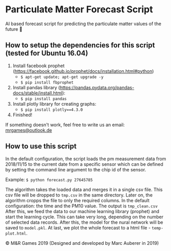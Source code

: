 # Particulate Matter Forecast Script
AI based forecast script for predicting the particulate matter values of the future 🔮

## How to setup the dependencies for this script (tested for Ubuntu 16.04)
1. Install facebook prophet (https://facebook.github.io/prophet/docs/installation.html#python)
   * `$ apt-get update; apt-get upgrade -y`
   * `$ pip install fbprophet`
2. Install pandas library (https://pandas.pydata.org/pandas-docs/stable/install.html):
   * `$ pip install pandas`
3. Install plotly library for creating graphs:
   * `$ pip install plotly==4.3.0`
4. Finished!

If something doesn't work, feel free to write us an email: mrgames@outlook.de

## How to use this script
In the default configuration, the script loads the pm measurement data from 2018/11/15 to the current date from a specific sensor which can be defined by setting the command line argument to the chip id of the sensor.

Example:
`$ python forecast.py 27645785`

The algorithm takes the loaded data and merges it in a single csv file. This csv file will be dropped to `tmp.csv` in the same directory. Later on, the algorithm cropps the file to only the required columns. In the default configuration: the time and the PM10 value. The output is `tmp_clean.csv`
After this, we feed the data to our machine learning library (prophet) and start the learning cycle. This can take very long, depending on the number of selected data records. After this, the model for the nural network will be saved to `model.pkl`.
At last, we plot the whole forecast to a html file - `temp-plot.html`.

© M&R Games 2019 (Designed and developed by Marc Auberer in 2019)
